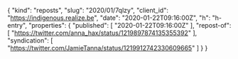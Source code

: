 {
  "kind": "reposts",
  "slug": "2020/01/7qlzy",
  "client_id": "https://indigenous.realize.be",
  "date": "2020-01-22T09:16:00Z",
  "h": "h-entry",
  "properties": {
    "published": [
      "2020-01-22T09:16:00Z"
    ],
    "repost-of": [
      "https://twitter.com/anna_hax/status/1219897874135355392"
    ],
    "syndication": [
      "https://twitter.com/JamieTanna/status/1219912742330609665"
    ]
  }
}
